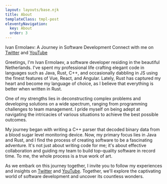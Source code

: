```yaml
---
layout: layouts/base.njk
title: About
templateClass: tmpl-post
eleventyNavigation:
  key: About
  order: 3
---
```


Ivan Ermolaev: A Journey in Software Development
Connect with me on [Twitter](https://twitter.com/ivanbyte) and [YouTube](https://www.youtube.com/@IvanByteVideo)

Greetings, I'm Ivan Ermolaev, a software developer residing in the beautiful Netherlands. I've spent my professional life crafting elegant code in languages such as Java, Rust, C++, and occasionally dabbling in JS using the finest features of Vue, React, and Angular. Lately, Rust has captured my heart and become my language of choice, as I believe that everything is better when written in Rust.

One of my strengths lies in deconstructing complex problems and developing solutions on a wide spectrum, ranging from programming challenges to team management. I pride myself on being adept at navigating the intricacies of various situations to achieve the best possible outcomes.

My journey began with writing a C++ parser that decoded binary data from a blood sugar level monitoring device. Now, my primary focus lies in Java and Rust, and I find the process of creating software to be a fascinating adventure. It's not just about writing code for me; it's about effective collaboration and guiding my team to build top-quality software in record time. To me, the whole process is a true work of art.

As we embark on this journey together, I invite you to follow my experiences and insights on [Twitter](https://twitter.com/ivanbyte) and [YouTube](https://www.youtube.com/@IvanByteVideo). Together, we'll explore the captivating world of software development and uncover its countless wonders.

